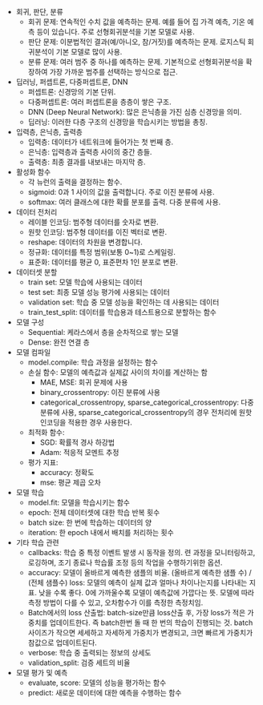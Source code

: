 - 회귀, 판단, 분류
    - 회귀 문제: 연속적인 수치 값을 예측하는 문제. 예를 들어 집 가격 예측, 기온 예측 등이 있습니다. 주로 선형회귀분석을 기본 모델로 사용.
    - 판단 문제: 이분법적인 결과(예/아니오, 참/거짓)를 예측하는 문제. 로지스틱 회귀분석이 기본 모델로 많이 사용.
    - 분류 문제: 여러 범주 중 하나를 예측하는 문제. 기본적으로 선형회귀분석을 확장하여 가장 가까운 범주를 선택하는 방식으로 접근.
- 딥러닝, 퍼셉트론, 다중퍼셉트론, DNN
    - 퍼셉트론: 신경망의 기본 단위.
    - 다중퍼셉트론: 여러 퍼셉트론을 층층이 쌓은 구조.
    - DNN (Deep Neural Network): 많은 은닉층을 가진 심층 신경망을 의미.
    - 딥러닝: 이러한 다층 구조의 신경망을 학습시키는 방법을 총칭.
- 입력층, 은닉층, 출력층
    - 입력층: 데이터가 네트워크에 들어가는 첫 번째 층.
    - 은닉층: 입력층과 출력층 사이의 중간 층들.
    - 출력층: 최종 결과를 내보내는 마지막 층.
- 활성화 함수
    - 각 뉴런의 출력을 결정하는 함수.
    - sigmoid: 0과 1 사이의 값을 출력합니다. 주로 이진 분류에 사용.
    - softmax: 여러 클래스에 대한 확률 분포를 출력. 다중 분류에 사용.
- 데이터 전처리
    - 레이블 인코딩: 범주형 데이터를 숫자로 변환.
    - 원핫 인코딩: 범주형 데이터를 이진 벡터로 변환.
    - reshape: 데이터의 차원을 변경합니다.
    - 정규화: 데이터를 특정 범위(보통 0~1)로 스케일링.
    - 표준화: 데이터를 평균 0, 표준편차 1인 분포로 변환.
- 데이터셋 분할
    - train set: 모델 학습에 사용되는 데이터
    - test set: 최종 모델 성능 평가에 사용되는 데이터
    - validation set: 학습 중 모델 성능을 확인하는 데 사용되는 데이터
    - train_test_split: 데이터를 학습용과 테스트용으로 분할하는 함수
- 모델 구성
    - Sequential: 케라스에서 층을 순차적으로 쌓는 모델
    - Dense: 완전 연결 층
- 모델 컴파일
    - model.compile: 학습 과정을 설정하는 함수
    - 손실 함수: 모델의 예측값과 실제값 사이의 차이를 계산하는 함
        - MAE, MSE: 회귀 문제에 사용
        - binary_crossentropy: 이진 분류에 사용
        - categorical_crossentropy, sparse_categorical_crossentropy: 다중 분류에 사용, sparse_categorical_crossentropy의 경우 전처리에 원핫 인코딩을 적용한 경우 사용한다.
    - 최적화 함수:
        - SGD: 확률적 경사 하강법
        - Adam: 적응적 모멘트 추정
    - 평가 지표:
        - accuracy: 정확도
        - mse: 평균 제곱 오차
- 모델 학습
    - model.fit: 모델을 학습시키는 함수
    - epoch: 전체 데이터셋에 대한 학습 반복 횟수
    - batch size: 한 번에 학습하는 데이터의 양
    - iteration: 한 epoch 내에서 배치를 처리하는 횟수
- 기타 학습 관련
    - callbacks: 학습 중 특정 이벤트 발생 시 동작을 정의. 련 과정을 모니터링하고, 로깅하며, 조기 종료나 학습률 조정 등의 작업을 수행하기위한 옵션.
    - accuracy: 모델이 올바르게 예측한 샘플의 비율. (올바르게 예측한 샘플 수) / (전체 샘플수) loss: 모델의 예측이 실제 값과 얼마나 차이나는지를 나타내는 지표. 낮을 수록 좋다. 0에 가까울수록 모델이 예측값에 가깝다는 뜻. 모델에 따라 측정 방법이 다를 수 있고, 오차함수가 이를 측정한 측정치임.
    - Batch에서의 loss 산출법: batch-size만큼 loss산출 후, 가장 loss가 적은 가중치를 업데이트한다. 즉 batch한번 돌 때 한 번의 학습이 진행되는 것. batch 사이즈가 작으면 세세하고 자세하게 가중치가 변경되고, 크면 빠르게 가중치가 참값으로 업데이트된다. 
    - verbose: 학습 중 출력되는 정보의 상세도
    - validation_split: 검증 세트의 비율
- 모델 평가 및 예측
    - evaluate, score: 모델의 성능을 평가하는 함수
    - predict: 새로운 데이터에 대한 예측을 수행하는 함수